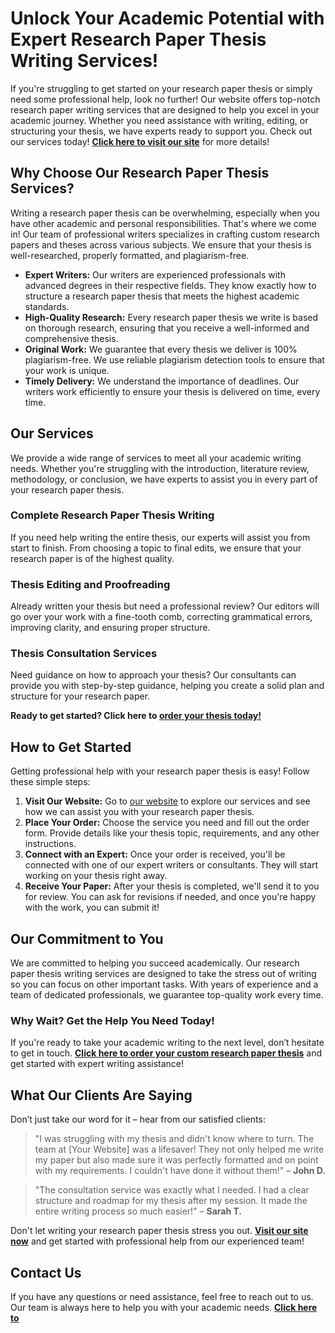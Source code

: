 # Unlock Your Academic Potential with Expert Research Paper Thesis Writing Services!

If you're struggling to get started on your research paper thesis or simply need some professional help, look no further! Our website offers top-notch research paper writing services that are designed to help you excel in your academic journey. Whether you need assistance with writing, editing, or structuring your thesis, we have experts ready to support you. Check out our services today! **[Click here to visit our site](https://tinyurl.com/topessay?keyword=good+research+paper+thesis)** for more details!

## Why Choose Our Research Paper Thesis Services?

Writing a research paper thesis can be overwhelming, especially when you have other academic and personal responsibilities. That's where we come in! Our team of professional writers specializes in crafting custom research papers and theses across various subjects. We ensure that your thesis is well-researched, properly formatted, and plagiarism-free.

- **Expert Writers:** Our writers are experienced professionals with advanced degrees in their respective fields. They know exactly how to structure a research paper thesis that meets the highest academic standards.
- **High-Quality Research:** Every research paper thesis we write is based on thorough research, ensuring that you receive a well-informed and comprehensive thesis.
- **Original Work:** We guarantee that every thesis we deliver is 100% plagiarism-free. We use reliable plagiarism detection tools to ensure that your work is unique.
- **Timely Delivery:** We understand the importance of deadlines. Our writers work efficiently to ensure your thesis is delivered on time, every time.

## Our Services

We provide a wide range of services to meet all your academic writing needs. Whether you're struggling with the introduction, literature review, methodology, or conclusion, we have experts to assist you in every part of your research paper thesis.

### **Complete Research Paper Thesis Writing**

If you need help writing the entire thesis, our experts will assist you from start to finish. From choosing a topic to final edits, we ensure that your research paper is of the highest quality.

### **Thesis Editing and Proofreading**

Already written your thesis but need a professional review? Our editors will go over your work with a fine-tooth comb, correcting grammatical errors, improving clarity, and ensuring proper structure.

### **Thesis Consultation Services**

Need guidance on how to approach your thesis? Our consultants can provide you with step-by-step guidance, helping you create a solid plan and structure for your research paper.

**Ready to get started? Click here to [order your thesis today!](https://tinyurl.com/topessay?keyword=good+research+paper+thesis)**

## How to Get Started

Getting professional help with your research paper thesis is easy! Follow these simple steps:

1. **Visit Our Website:** Go to [our website](https://tinyurl.com/topessay?keyword=good+research+paper+thesis) to explore our services and see how we can assist you with your research paper thesis.
2. **Place Your Order:** Choose the service you need and fill out the order form. Provide details like your thesis topic, requirements, and any other instructions.
3. **Connect with an Expert:** Once your order is received, you'll be connected with one of our expert writers or consultants. They will start working on your thesis right away.
4. **Receive Your Paper:** After your thesis is completed, we'll send it to you for review. You can ask for revisions if needed, and once you're happy with the work, you can submit it!

## Our Commitment to You

We are committed to helping you succeed academically. Our research paper thesis writing services are designed to take the stress out of writing so you can focus on other important tasks. With years of experience and a team of dedicated professionals, we guarantee top-quality work every time.

### **Why Wait? Get the Help You Need Today!**

If you're ready to take your academic writing to the next level, don’t hesitate to get in touch. **[Click here to order your custom research paper thesis](https://tinyurl.com/topessay?keyword=good+research+paper+thesis)** and get started with expert writing assistance!

## What Our Clients Are Saying

Don’t just take our word for it – hear from our satisfied clients:

> "I was struggling with my thesis and didn't know where to turn. The team at [Your Website] was a lifesaver! They not only helped me write my paper but also made sure it was perfectly formatted and on point with my requirements. I couldn't have done it without them!" – **John D.**

> "The consultation service was exactly what I needed. I had a clear structure and roadmap for my thesis after my session. It made the entire writing process so much easier!" – **Sarah T.**

Don't let writing your research paper thesis stress you out. **[Visit our site now](https://tinyurl.com/topessay?keyword=good+research+paper+thesis)** and get started with professional help from our experienced team!

## Contact Us

If you have any questions or need assistance, feel free to reach out to us. Our team is always here to help you with your academic needs. **[Click here to](https://tinyurl.com/topessay?keyword=good+research+paper+thesis)**
